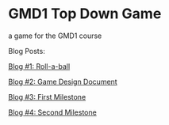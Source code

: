 # GMD1 Top Down Game
 a game for the GMD1 course

Blog Posts:

[Blog #1: Roll-a-ball](Blog%20posts/Blog%20%231%20Roll-a-ball.md)

[Blog #2: Game Design Document](Blog%20posts/Blog%20%232%20Game%20Design%20Document.md)

[Blog #3: First Milestone](Blog%20posts/Blog%20%233%20First%20Milestone.md)

[Blog #4: Second Milestone](Blog%20posts/Blog%20%233%20Second%20Milestone.md)
